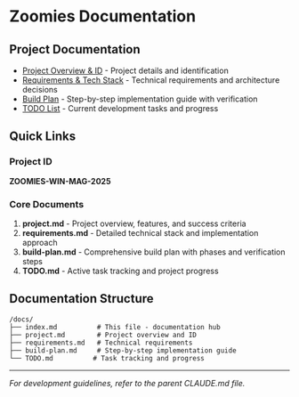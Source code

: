 # Zoomies Documentation

## Project Documentation

- [Project Overview & ID](./project.md) - Project details and identification
- [Requirements & Tech Stack](./requirements.md) - Technical requirements and architecture decisions
- [Build Plan](./build-plan.md) - Step-by-step implementation guide with verification
- [TODO List](./TODO.md) - Current development tasks and progress

## Quick Links

### Project ID
**ZOOMIES-WIN-MAG-2025**

### Core Documents
1. **project.md** - Project overview, features, and success criteria
2. **requirements.md** - Detailed technical stack and implementation approach
3. **build-plan.md** - Comprehensive build plan with phases and verification steps
4. **TODO.md** - Active task tracking and project progress

## Documentation Structure

```
/docs/
├── index.md          # This file - documentation hub
├── project.md        # Project overview and ID
├── requirements.md   # Technical requirements
├── build-plan.md     # Step-by-step implementation guide
└── TODO.md          # Task tracking and progress
```

---

*For development guidelines, refer to the parent CLAUDE.md file.*